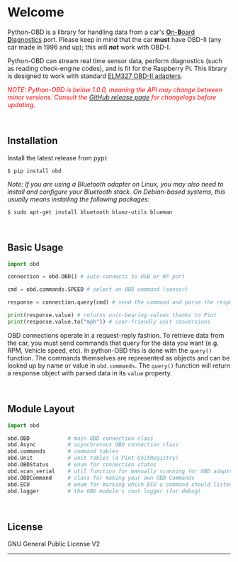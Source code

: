 # Welcome

Python-OBD is a library for handling data from a car's [**O**n-**B**oard **D**iagnostics](https://en.wikipedia.org/wiki/On-board_diagnostics) port. Please keep in mind that the car **must** have OBD-II (any car made in 1996 and up); this will _**not**_ work with OBD-I.

Python-OBD can stream real time sensor data, perform diagnostics (such as reading check-engine codes), and is fit for the Raspberry Pi. This library is designed to work with standard [ELM327 OBD-II adapters](http://www.amazon.com/s/ref=nb_sb_noss?field-keywords=elm327).

<span style="color:red">*NOTE: Python-OBD is below 1.0.0, meaning the API may change between minor versions. Consult the [GitHub release page](https://github.com/brendan-w/python-OBD/releases) for changelogs before updating.*</span>

<br>

## Installation

Install the latest release from pypi:

```shell
$ pip install obd
```

*Note: If you are using a Bluetooth adapter on Linux, you may also need to install and configure your Bluetooth stack. On Debian-based systems, this usually means installing the following packages:*

```shell
$ sudo apt-get install bluetooth bluez-utils blueman
```

<br>

## Basic Usage

```python
import obd

connection = obd.OBD() # auto-connects to USB or RF port

cmd = obd.commands.SPEED # select an OBD command (sensor)

response = connection.query(cmd) # send the command and parse the response

print(response.value) # returns unit-bearing values thanks to Pint
print(response.value.to("mph")) # user-friendly unit conversions
```

OBD connections operate in a request-reply fashion. To retrieve data from the car, you must send commands that query for the data you want (e.g. RPM, Vehicle speed, etc). In python-OBD this is done with the `query()` function. The commands themselves are represented as objects and can be looked up by name or value in `obd.commands`. The `query()` function will return a response object with parsed data in its `value` property.

<br>

## Module Layout

```python
import obd

obd.OBD            # main OBD connection class
obd.Async          # asynchronous OBD connection class
obd.commands       # command tables
obd.Unit           # unit tables (a Pint UnitRegistry)
obd.OBDStatus      # enum for connection status
obd.scan_serial    # util function for manually scanning for OBD adapters
obd.OBDCommand     # class for making your own OBD Commands
obd.ECU            # enum for marking which ECU a command should listen to
obd.logger         # the OBD module's root logger (for debug)
```

<br>

## License

GNU General Public License V2

---

<br>
